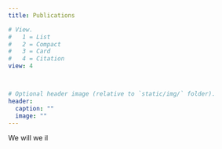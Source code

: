 ```yaml
---
title: Publications

# View.
#   1 = List
#   2 = Compact
#   3 = Card
#   4 = Citation
view: 4



# Optional header image (relative to `static/img/` folder).
header:
  caption: ""
  image: ""
---
```


We will we il